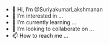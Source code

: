 - 👋 Hi, I’m @SuriyakumarLakshmanan
- 👀 I’m interested in ...
- 🌱 I’m currently learning ...
- 💞️ I’m looking to collaborate on ...
- 📫 How to reach me ...

<!---
SuriyakumarLakshmanan/SuriyakumarLakshmanan is a ✨ special ✨ repository because its `README.md` (this file) appears on your GitHub profile.
You can click the Preview link to take a look at your changes.
--->
